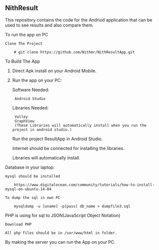 ## NithResult
This repository contains the code for the Andriod application that can be used to see results and also compare them.

To run the app on PC

	Clone The Project
	
		# git clone https://github.com/Nithmr/NithResultApp.git
To Build The App

1. Direct Apk install on your Android Mobile.

2. Run the app on your PC:

	Software Needed:
	
		Android Studio
		
	Libraries Needed:
	
		Volley
		GraphView
		(These Libraries will automatically install when you run the project in android studio.)
	
	Run the project ResultApp in Android Studio.
	
	Internet should be connected for installing the libraries.
	
	Libraries will automatically install.
	
Database in your laptop:

	mysql should be installed
	
		https://www.digitalocean.com/community/tutorials/how-to-install-mysql-on-ubuntu-14-04
		
	To dump the sql in own PC
	
		mysqldump -u [uname] -p[pass] db_name > dumpfile3.sql 
		
PHP is using for sql to JSON(JavaScript Object Notation)

	Download PHP
	
	All php files should be in /var/www/html in folder.
	
By making the server you can run the App on your PC.
	

		
			

